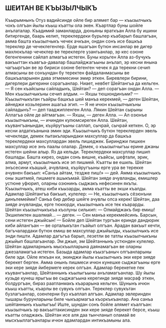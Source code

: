 ## ШЕИТАН ВЕ КЪЫЗЫЛЧЫКЪ

Къырымнынъ Отуз вадийсинде ойле бир алямет бар — къызылчыкъ чокъ олгъан йылы къыш къатты ола экен. Къартлар буны шойле анълаталар.
Къадимий заманларда, дюньяны яраткъан Алла бу ишини битиргенде, баарь келип, тереклердеки бурьлер къабарып башлагъан, амма башта къызылчыкъ чечек ачкъан, ондан сонъ исе башкъа тереклер де чечеклегенлер.
Ерде яшагъан бутюн инсанлар ве дигер махлюкълар чечеклер ве тереклерге узангьанлар, эр кес озюне бегенгенини сайлап алмагъа истеген. Буны корьген Алла аз-бучукъ вакъыттан къавгъа-давалар башлайджагъыны анълап, эр кесни янына чагъыргъан ве эр бириси озюне бегенген чечек я да терекни сечип алмасыны ве сонъундан бу теректен файдаланмасыны ве башкъаларынен дава этмемесини эмир эткен.
Биревлери бирини, дигерлери дигерини сорагъанлар. Ниает, невбет Шейтангьа да кельген.
— Я сен къайсыны сайладынъ, Шейтан? — деп сорагъан ондан Алла.
— Мен къызылчыкъны сечип алдым.
— Яхшы тюшюндинъми? — Къызылчыкътан гъайры башкъа шей манъа керекмей, — деген Шейтан, айнеджи козьлеринн ашагьа эгип.
— Я не ичюн къызылчыкъны сайладынъ? — деп тааджипленген Алла.
Лякин Шейтан сырыны Аллагъа ойле де айтмагъан.
— Яхшы, — деген Алла. — Ал озюнъе къызылчыкъны, — ичинден кулюмсиреген Алла.
Шейтан, къувангъанындан, къуйругъыны саллап, сычрай, сычрай кеткен. О, эр кесни алдаткъанына эмин эди. Къызылчыкъ бутюн тереклерден эвель чечекледи, демек пытакъларындаки махсуллар да башкъа тереклердеки махсуллардан эвель пишеджек. Биринджи пишкен махсуллар исе энъ паалы олалар. Демек, о къызылчыгъы ерине джаны истеген шейни алыр.
Яз да кельди. Тереклердеки махсуллар пишип башлады. Башта кирез, ондан сонъ вишне, къайсы, шефтали, эрик, алма, армут, къызылчыкъ исе эп пишмей. Къатты ве ешиль. Шейтан энъсесини къашый, ачувлана, къуйругъыны ерге ура ве терекке ачувнен бакъып: «Санъа айтам, тездже пиш!» — дей.
Амма къызылчыкъ оны эшитмей, пишмеге ашыкъмай.
Шейтан зияде ачувланды, емишлер устюне уфюрип, оларны озюнинъ сыджакъ нефесинен якъты. Къызылчыкъ, атеш киби къызарды, амма къатты ве экши къалды.
Адамлар Шейтангъа бакъып, кулелер:
— Не, къызылчыкъ сёзюнъни динълемейми? Санъа бир дебир шейге ачувлы олса керек!
Шейтан, даа зияде ачувланды, ерге тюкюрди, къызылчыкъ исе тек къарарды. Шейтан къызылчыкъкъа къолуны силькип:
— Олмайджакъ бир емиш! Экшиликтен ашалмай... — деген. — Сен манъа керекмейсинъ. Барсын, сени истеген джыйсын! — Бойле деп Шейтан тургъан еринде дандюрик киби айлангъан — ве орталыкътан гъайып олгъан.
Арадан вакъыт кечти, багъчалардаки бутюн емиш ве махсуллар джыйылды, къызылчыкъ исе энди пишти. Адамлар дагъгъа барып, лезетли ве татлы къызылчыкъны джыйып башлагьанлар. Эм джыя, эм Шейтаннынъ устюнден кулелер.
Шейтан адамларнынъ мыскъылларына даянамагъан ве оларны джезаламагъа истеген. Базыда адамлар къызгъаныч олгъанларыны биле эди. Ойле япкъан ки, экинджи йылы къызылчыкъ эки кере зияде берекет берген. Амма онынъ пишмеси ичюн кунешке сыджагъыны ерге эки кере зияде йибермеге керек олгъан.
Адамлар берекетке пек къувангъанлар, Шейтаннынъ къылыгъыны анъламагъанлар.
Шу йылы кузьде кунеш ярыгъы ве сыджагъына керегинде зияде масраф эткен, болдургъан, бираз раатланмакъ къарарына кельген. Шунынъ ичюн къыш къатты, къарлы ве сувукъ олгъан. Тереклер сувукътан бузлагъанлар, озенлерни буз къаплап алгъан. Адамлар эвлеринден тышары бурунларыны биле чыкъармагъа къоркъкъанлар. Ана санъа
шейтаннынъ къылыгъы!
Иште, шундан сонъ бойле алямет къалгъан: къызылчыкъ эр вакъыттакисинден эки кере зияде берекет берсе, къыш къатты оладжакъ. Шейтан исе аля даа тынчланып оламай ве мыскъыллагъанлары ичюн адамлардан интикъамыны ала.

